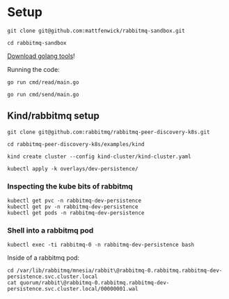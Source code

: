 # Setup

```
git clone git@github.com:mattfenwick/rabbitmq-sandbox.git

cd rabbitmq-sandbox
```

[Download golang tools](https://golang.org/dl/)!

Running the code:

```
go run cmd/read/main.go

go run cmd/send/main.go
```

## Kind/rabbitmq setup

```
git clone git@github.com:rabbitmq/rabbitmq-peer-discovery-k8s.git

cd rabbitmq-peer-discovery-k8s/examples/kind

kind create cluster --config kind-cluster/kind-cluster.yaml

kubectl apply -k overlays/dev-persistence/
```

### Inspecting the kube bits of rabbitmq

```
kubectl get pvc -n rabbitmq-dev-persistence
kubectl get pv -n rabbitmq-dev-persistence
kubectl get pods -n rabbitmq-dev-persistence
```

### Shell into a rabbitmq pod

```
kubectl exec -ti rabbitmq-0 -n rabbitmq-dev-persistence bash
```

Inside of a rabbitmq pod:
```
cd /var/lib/rabbitmq/mnesia/rabbit\@rabbitmq-0.rabbitmq.rabbitmq-dev-persistence.svc.cluster.local
cat quorum/rabbit\@rabbitmq-0.rabbitmq.rabbitmq-dev-persistence.svc.cluster.local/00000001.wal
```
